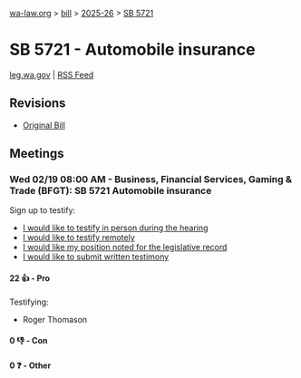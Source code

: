 [wa-law.org](/) > [bill](/bill/) > [2025-26](/bill/2025-26/) > [SB 5721](/bill/2025-26/sb/5721/)

# SB 5721 - Automobile insurance
[leg.wa.gov](https://app.leg.wa.gov/billsummary?BillNumber=5721&Year=2025&Initiative=false) | [RSS Feed](./rss.xml)

## Revisions
* [Original Bill](1/)

## Meetings
### Wed 02/19 08:00 AM - Business, Financial Services, Gaming & Trade (BFGT): SB 5721 Automobile insurance
Sign up to testify:
* [I would like to testify in person during the hearing](https://app.leg.wa.gov/csi/Testifier/Add?chamber=House&mId=32828&aId=164262&caId=25820&tId=1)
* [I would like to testify remotely](https://app.leg.wa.gov/csi/Testifier/Add?chamber=House&mId=32828&aId=164262&caId=25820&tId=2)
* [I would like my position noted for the legislative record](https://app.leg.wa.gov/csi/Testifier/Add?chamber=House&mId=32828&aId=164262&caId=25820&tId=3)
* [I would like to submit written testimony](https://app.leg.wa.gov/csi/Testifier/Add?chamber=House&mId=32828&aId=164262&caId=25820&tId=4)

#### 22 👍 - Pro
Testifying:
* Roger Thomason

#### 0 👎 - Con

#### 0 ❓ - Other
